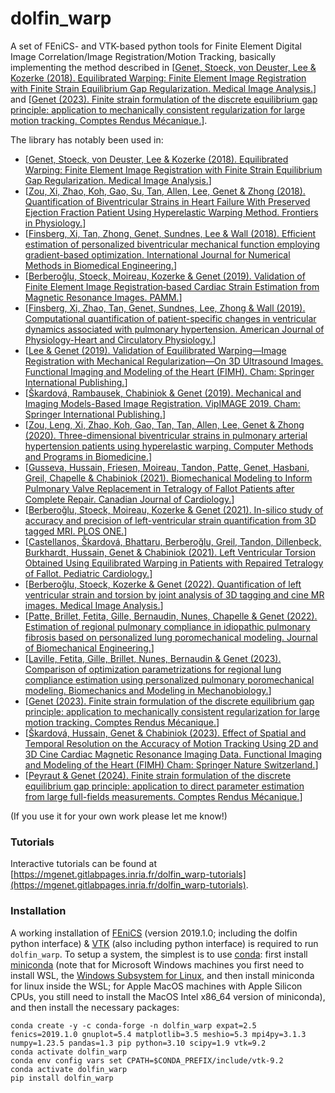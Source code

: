 # dolfin_warp

A set of FEniCS- and VTK-based python tools for Finite Element Digital Image Correlation/Image Registration/Motion Tracking, basically implementing the method described in [[Genet, Stoeck, von Deuster, Lee & Kozerke (2018). Equilibrated Warping: Finite Element Image Registration with Finite Strain Equilibrium Gap Regularization. Medical Image Analysis.](https://doi.org/10.1016/j.media.2018.07.007)] and [[Genet (2023). Finite strain formulation of the discrete equilibrium gap principle: application to mechanically consistent regularization for large motion tracking. Comptes Rendus Mécanique.](https://doi.org/10.5802/crmeca.228)].

The library has notably been used in:
* [[Genet, Stoeck, von Deuster, Lee & Kozerke (2018). Equilibrated Warping: Finite Element Image Registration with Finite Strain Equilibrium Gap Regularization. Medical Image Analysis.](https://doi.org/10.1016/j.media.2018.07.007)]
* [[Zou, Xi, Zhao, Koh, Gao, Su, Tan, Allen, Lee, Genet & Zhong (2018). Quantification of Biventricular Strains in Heart Failure With Preserved Ejection Fraction Patient Using Hyperelastic Warping Method. Frontiers in Physiology.](https://doi.org/10.3389/fphys.2018.01295)]
* [[Finsberg, Xi, Tan, Zhong, Genet, Sundnes, Lee & Wall (2018). Efficient estimation of personalized biventricular mechanical function employing gradient-based optimization. International Journal for Numerical Methods in Biomedical Engineering.](https://doi.org/10.1002/cnm.2982)]
* [[Berberoğlu, Stoeck, Moireau, Kozerke & Genet (2019). Validation of Finite Element Image Registration‐based Cardiac Strain Estimation from Magnetic Resonance Images. PAMM.](https://doi.org/10.1002/pamm.201900418)]
* [[Finsberg, Xi, Zhao, Tan, Genet, Sundnes, Lee, Zhong & Wall (2019). Computational quantification of patient-specific changes in ventricular dynamics associated with pulmonary hypertension. American Journal of Physiology-Heart and Circulatory Physiology.](https://doi.org/10.1152/ajpheart.00094.2019)]
* [[Lee & Genet (2019). Validation of Equilibrated Warping—Image Registration with Mechanical Regularization—On 3D Ultrasound Images. Functional Imaging and Modeling of the Heart (FIMH). Cham: Springer International Publishing.](https://doi.org/10.1007/978-3-030-21949-9_36)]
* [[Škardová, Rambausek, Chabiniok & Genet (2019). Mechanical and Imaging Models-Based Image Registration. VipIMAGE 2019. Cham: Springer International Publishing.](https://doi.org/10.1007/978-3-030-32040-9_9)]
* [[Zou, Leng, Xi, Zhao, Koh, Gao, Tan, Tan, Allen, Lee, Genet & Zhong (2020). Three-dimensional biventricular strains in pulmonary arterial hypertension patients using hyperelastic warping. Computer Methods and Programs in Biomedicine.](https://doi.org/10.1016/j.cmpb.2020.105345)]
* [[Gusseva, Hussain, Friesen, Moireau, Tandon, Patte, Genet, Hasbani, Greil, Chapelle & Chabiniok (2021). Biomechanical Modeling to Inform Pulmonary Valve Replacement in Tetralogy of Fallot Patients after Complete Repair. Canadian Journal of Cardiology.](https://doi.org/10.1016/j.cjca.2021.06.018)]
* [[Berberoğlu, Stoeck, Moireau, Kozerke & Genet (2021). In-silico study of accuracy and precision of left-ventricular strain quantification from 3D tagged MRI. PLOS ONE.](https://doi.org/10.1371/journal.pone.0258965)]
* [[Castellanos, Škardová, Bhattaru, Berberoğlu, Greil, Tandon, Dillenbeck, Burkhardt, Hussain, Genet & Chabiniok (2021). Left Ventricular Torsion Obtained Using Equilibrated Warping in Patients with Repaired Tetralogy of Fallot. Pediatric Cardiology.](https://doi.org/10.1007/s00246-021-02608-y)]
* [[Berberoğlu, Stoeck, Kozerke & Genet (2022). Quantification of left ventricular strain and torsion by joint analysis of 3D tagging and cine MR images. Medical Image Analysis.](https://doi.org/10.1016/j.media.2022.102598)]
* [[Patte, Brillet, Fetita, Gille, Bernaudin, Nunes, Chapelle & Genet (2022). Estimation of regional pulmonary compliance in idiopathic pulmonary fibrosis based on personalized lung poromechanical modeling. Journal of Biomechanical Engineering.](https://doi.org/10.1115/1.4054106)]
* [[Laville, Fetita, Gille, Brillet, Nunes, Bernaudin & Genet (2023). Comparison of optimization parametrizations for regional lung compliance estimation using personalized pulmonary poromechanical modeling. Biomechanics and Modeling in Mechanobiology.](https://doi.org/10.1007/s10237-023-01691-9)]
* [[Genet (2023). Finite strain formulation of the discrete equilibrium gap principle: application to mechanically consistent regularization for large motion tracking. Comptes Rendus Mécanique.](https://doi.org/10.5802/crmeca.228)]
* [[Škardová, Hussain, Genet & Chabiniok (2023). Effect of Spatial and Temporal Resolution on the Accuracy of Motion Tracking Using 2D and 3D Cine Cardiac Magnetic Resonance Imaging Data. Functional Imaging and Modeling of the Heart (FIMH) Cham: Springer Nature Switzerland.](https://doi.org/10.1007/978-3-031-35302-4_24)]
* [[Peyraut & Genet (2024). Finite strain formulation of the discrete equilibrium gap principle: application to direct parameter estimation from large full-fields measurements. Comptes Rendus Mécanique.](https://doi.org/10.5802/crmeca.279)]

(If you use it for your own work please let me know!)

### Tutorials

Interactive tutorials can be found at [https://mgenet.gitlabpages.inria.fr/dolfin_warp-tutorials](https://mgenet.gitlabpages.inria.fr/dolfin_warp-tutorials).

### Installation

A working installation of [FEniCS](https://fenicsproject.org) (version 2019.1.0; including the dolfin python interface) & [VTK](https://vtk.org) (also including python interface) is required to run `dolfin_warp`.
To setup a system, the simplest is to use [conda](https://conda.io): first install [miniconda](https://docs.conda.io/projects/miniconda/en/latest) (note that for Microsoft Windows machines you first need to install WSL, the [Windows Subsystem for Linux](https://learn.microsoft.com/en-us/windows/wsl/install), and then install miniconda for linux inside the WSL; for Apple MacOS machines with Apple Silicon CPUs, you still need to install the MacOS Intel x86_64 version of miniconda), and then install the necessary packages:
```
conda create -y -c conda-forge -n dolfin_warp expat=2.5 fenics=2019.1.0 gnuplot=5.4 matplotlib=3.5 meshio=5.3 mpi4py=3.1.3 numpy=1.23.5 pandas=1.3 pip python=3.10 scipy=1.9 vtk=9.2
conda activate dolfin_warp
conda env config vars set CPATH=$CONDA_PREFIX/include/vtk-9.2
conda activate dolfin_warp
pip install dolfin_warp
```
